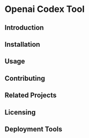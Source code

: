 # Openai Codex Tool

## Introduction

## Installation

## Usage

## Contributing

## Related Projects

## Licensing

## Deployment Tools